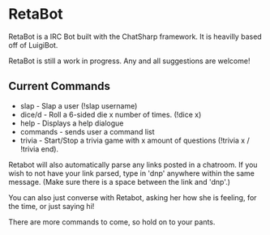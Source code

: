 # RetaBot

RetaBot is a IRC Bot built with the ChatSharp framework. It is heavilly based off of LuigiBot.

RetaBot is still a work in progress. Any and all suggestions are welcome!

## Current Commands
* slap - Slap a user (!slap username)
* dice/d - Roll a 6-sided die x number of times. (!dice x)
* help - Displays a help dialogue
* commands - sends user a command list
* trivia - Start/Stop a trivia game with x amount of questions (!trivia x / !trivia end).

Retabot will also automatically parse any links posted in a chatroom. If you wish to not have your link parsed, type in 'dnp' anywhere within the same message. (Make sure there is a space between the link and 'dnp'.)

You can also just converse with Retabot, asking her how she is feeling, for the time, or just saying hi!

There are more commands to come, so hold on to your pants. 
